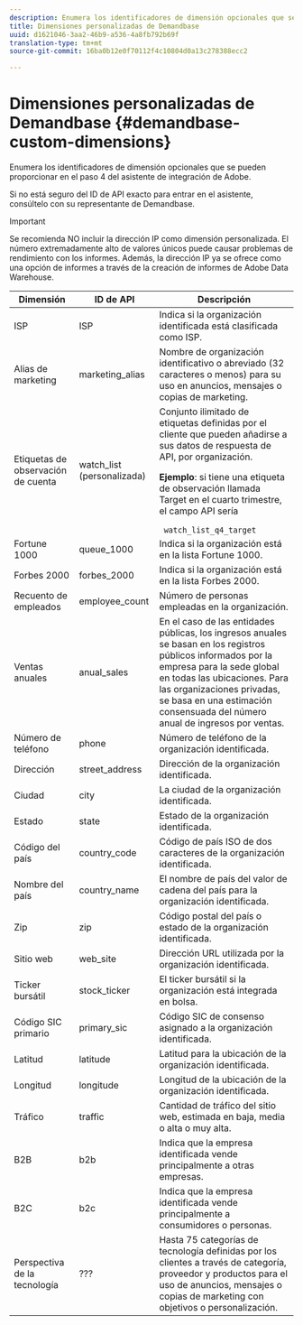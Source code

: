 ```yaml
---
description: Enumera los identificadores de dimensión opcionales que se pueden proporcionar en el paso 4 del asistente de integración de Adobe.
title: Dimensiones personalizadas de Demandbase
uuid: d1621046-3aa2-46b9-a536-4a8fb792b69f
translation-type: tm+mt
source-git-commit: 16ba0b12e0f70112f4c10804d0a13c278388ecc2

---
```



# Dimensiones personalizadas de Demandbase {#demandbase-custom-dimensions}

Enumera los identificadores de dimensión opcionales que se pueden proporcionar en el paso 4 del asistente de integración de Adobe.

Si no está seguro del ID de API exacto para entrar en el asistente, consúltelo con su representante de Demandbase.

>[!IMPORTANT]
>
>Se recomienda NO incluir la dirección IP como dimensión personalizada. El número extremadamente alto de valores únicos puede causar problemas de rendimiento con los informes. Además, la dirección IP ya se ofrece como una opción de informes a través de la creación de informes de Adobe Data Warehouse.

<table id="table_3B44A18BE5FE45BC83389F89B48D9B97"> 
 <thead> 
  <tr> 
   <th colname="col1" class="entry"> Dimensión </th> 
   <th colname="col2" class="entry"> ID de API </th> 
   <th colname="col3" class="entry"> Descripción </th> 
  </tr>
 </thead>
 <tbody> 
  <tr> 
   <td colname="col1"> ISP </td> 
   <td colname="col2"> ISP </td> 
   <td colname="col3"> Indica si la organización identificada está clasificada como ISP. </td> 
  </tr> 
  <tr> 
   <td colname="col1"> Alias de marketing </td> 
   <td colname="col2"> marketing_alias </td> 
   <td colname="col3"> Nombre de organización identificativo o abreviado (32 caracteres o menos) para su uso en anuncios, mensajes o copias de marketing. </td> 
  </tr> 
  <tr> 
   <td colname="col1"> Etiquetas de observación de cuenta </td> 
   <td colname="col2"> watch_list (personalizada) </td> 
   <td colname="col3">Conjunto ilimitado de etiquetas definidas por el cliente que pueden añadirse a sus datos de respuesta de API, por organización. <p><b>Ejemplo</b>: si tiene una etiqueta de observación llamada Target en el cuarto trimestre, el campo API sería </p> <code> watch_list_q4_target</code> </td> 
  </tr> 
  <tr> 
   <td colname="col1"> Fortune 1000 </td> 
   <td colname="col2"> queue_1000 </td> 
   <td colname="col3"> Indica si la organización está en la lista Fortune 1000. </td> 
  </tr> 
  <tr> 
   <td colname="col1"> Forbes 2000 </td> 
   <td colname="col2"> forbes_2000 </td> 
   <td colname="col3"> Indica si la organización está en la lista Forbes 2000. </td> 
  </tr> 
  <tr> 
   <td colname="col1"> Recuento de empleados </td> 
   <td colname="col2"> employee_count </td> 
   <td colname="col3"> Número de personas empleadas en la organización. </td> 
  </tr> 
  <tr> 
   <td colname="col1"> Ventas anuales </td> 
   <td colname="col2"> anual_sales </td> 
   <td colname="col3"> En el caso de las entidades públicas, los ingresos anuales se basan en los registros públicos informados por la empresa para la sede global en todas las ubicaciones. Para las organizaciones privadas, se basa en una estimación consensuada del número anual de ingresos por ventas. </td> 
  </tr> 
  <tr> 
   <td colname="col1"> Número de teléfono </td> 
   <td colname="col2"> phone </td> 
   <td colname="col3"> Número de teléfono de la organización identificada. </td> 
  </tr> 
  <tr> 
   <td colname="col1"> Dirección </td> 
   <td colname="col2"> street_address </td> 
   <td colname="col3"> Dirección de la organización identificada. </td> 
  </tr> 
  <tr> 
   <td colname="col1"> Ciudad </td> 
   <td colname="col2"> city </td> 
   <td colname="col3"> La ciudad de la organización identificada. </td> 
  </tr> 
  <tr> 
   <td colname="col1"> Estado </td> 
   <td colname="col2"> state </td> 
   <td colname="col3"> Estado de la organización identificada. </td> 
  </tr> 
  <tr> 
   <td colname="col1"> Código del país </td> 
   <td colname="col2"> country_code </td> 
   <td colname="col3"> Código de país ISO de dos caracteres de la organización identificada. </td> 
  </tr> 
  <tr> 
   <td colname="col1"> Nombre del país </td> 
   <td colname="col2"> country_name </td> 
   <td colname="col3"> El nombre de país del valor de cadena del país para la organización identificada. </td> 
  </tr> 
  <tr> 
   <td colname="col1"> Zip </td> 
   <td colname="col2"> zip </td> 
   <td colname="col3"> Código postal del país o estado de la organización identificada. </td> 
  </tr> 
  <tr> 
   <td colname="col1"> Sitio web </td> 
   <td colname="col2"> web_site </td> 
   <td colname="col3"> Dirección URL utilizada por la organización identificada. </td> 
  </tr> 
  <tr> 
   <td colname="col1"> Ticker bursátil </td> 
   <td colname="col2"> stock_ticker </td> 
   <td colname="col3"> El ticker bursátil si la organización está integrada en bolsa. </td> 
  </tr> 
  <tr> 
   <td colname="col1"> Código SIC primario </td> 
   <td colname="col2"> primary_sic </td> 
   <td colname="col3"> Código SIC de consenso asignado a la organización identificada. </td> 
  </tr> 
  <tr> 
   <td colname="col1"> Latitud </td> 
   <td colname="col2"> latitude </td> 
   <td colname="col3"> Latitud para la ubicación de la organización identificada. </td> 
  </tr> 
  <tr> 
   <td colname="col1"> Longitud </td> 
   <td colname="col2"> longitude </td> 
   <td colname="col3"> Longitud de la ubicación de la organización identificada. </td> 
  </tr> 
  <tr> 
   <td colname="col1"> Tráfico </td> 
   <td colname="col2"> traffic </td> 
   <td colname="col3"> Cantidad de tráfico del sitio web, estimada en baja, media o alta o muy alta. </td> 
  </tr> 
  <tr> 
   <td colname="col1"> B2B </td> 
   <td colname="col2"> b2b </td> 
   <td colname="col3"> Indica que la empresa identificada vende principalmente a otras empresas. </td> 
  </tr> 
  <tr> 
   <td colname="col1"> B2C </td> 
   <td colname="col2"> b2c </td> 
   <td colname="col3"> Indica que la empresa identificada vende principalmente a consumidores o personas. </td> 
  </tr> 
  <tr> 
   <td colname="col1"> Perspectiva de la tecnología </td> 
   <td colname="col2"> ??? </td> 
   <td colname="col3"> Hasta 75 categorías de tecnología definidas por los clientes a través de categoría, proveedor y productos para el uso de anuncios, mensajes o copias de marketing con objetivos o personalización. </td> 
  </tr> 
 </tbody> 
</table>

